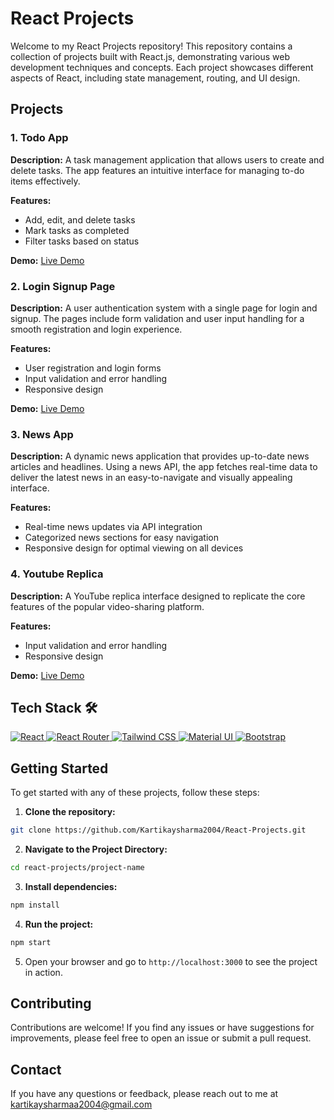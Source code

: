 # React Projects

Welcome to my React Projects repository! This repository contains a collection of projects built with React.js, demonstrating various web development techniques and concepts. Each project showcases different aspects of React, including state management, routing, and UI design.

## Projects

### 1. Todo App
**Description:** A task management application that allows users to create and delete tasks. The app features an intuitive interface for managing to-do items effectively.

**Features:**
- Add, edit, and delete tasks
- Mark tasks as completed
- Filter tasks based on status

**Demo:** [Live Demo](https://todotaskzone.netlify.app/)

### 2. Login Signup Page
**Description:** A user authentication system with a single page for login and signup. The pages include form validation and user input handling for a smooth registration and login experience.

**Features:**
- User registration and login forms
- Input validation and error handling
- Responsive design

**Demo:** [Live Demo](https://loginsignuphub.netlify.app/)

### 3. News App
**Description:** A dynamic news application that provides up-to-date news articles and headlines. Using a news API, the app fetches real-time data to deliver the latest news in an easy-to-navigate and visually appealing interface.

**Features:**
- Real-time news updates via API integration
- Categorized news sections for easy navigation
- Responsive design for optimal viewing on all devices

 ### 4. Youtube Replica
**Description:** A YouTube replica interface designed to replicate the core features of the popular video-sharing platform.

**Features:**
- Input validation and error handling
- Responsive design

**Demo:** [Live Demo](https://youttubereplica.netlify.app/)

## Tech Stack 🛠️
<a href="https://react.dev/" target="_blank" rel="noreferrer">
    <img src="https://img.shields.io/badge/react-black.svg?style=for-the-badge&logo=react&logoColor=%2361DAFB&color=black" alt="React" />
  </a>
   <a href="#" target="_blank" rel="noreferrer">
    <img src="https://img.shields.io/badge/react_router-black.svg?style=for-the-badge&logo=react-router&logoColor=white&color=red" alt="React Router" />
  </a>
 <a href="https://tailwindcss.com/" target="_blank" rel="noreferrer">
    <img src="https://img.shields.io/badge/tailwindcss-%2338B2AC.svg?style=for-the-badge&logo=tailwind-css&logoColor=white" alt="Tailwind CSS" />
  </a>
  <a href="https://mui.com/material-ui/" target="_blank" rel="noreferrer">
    <img src="https://img.shields.io/badge/material_ui-%230081CB.svg?style=for-the-badge&logo=mui&logoColor=white&color=0081CB" alt="Material UI" />
  </a>
  <a href="https://getbootstrap.com/" target="_blank" rel="noreferrer">
<img src="https://img.shields.io/badge/bootstrap-%238511FA.svg?style=for-the-badge&logo=bootstrap&logoColor=white" alt="Bootstrap" />
  </a>

## Getting Started

To get started with any of these projects, follow these steps:

1. **Clone the repository:**
 
```bash
git clone https://github.com/Kartikaysharma2004/React-Projects.git
```

2. **Navigate to the Project Directory:**
   
```bash
cd react-projects/project-name
```

3. **Install dependencies:**

```bash
npm install
```

4. **Run the project:**
```bash
npm start
```

5. Open your browser and go to `http://localhost:3000` to see the project in action.

## Contributing
Contributions are welcome! If you find any issues or have suggestions for improvements, please feel free to open an issue or submit a pull request.

## Contact
If you have any questions or feedback, please reach out to me at kartikaysharmaa2004@gmail.com
